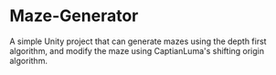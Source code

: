 # Maze-Generator
A simple Unity project that can generate mazes using the depth first algorithm, and modify the maze using CaptianLuma's shifting origin algorithm.
